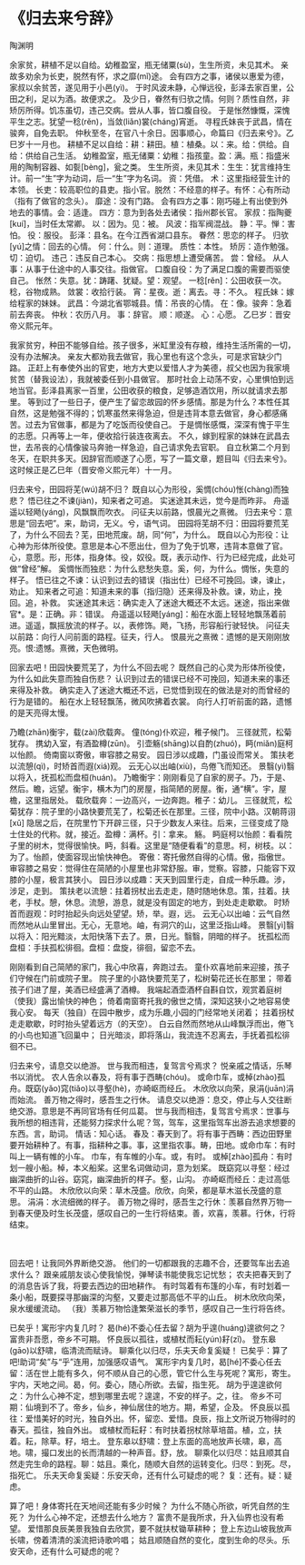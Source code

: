 # 《归去来兮辞》

<span class="r">陶渊明

<link href="../../css/style.css" rel="stylesheet" type="text/css" />

<div class="p">

余家贫，耕植不足以自给。幼稚盈室，瓶无储粟(sù)，生生所资，未见其术。
亲故多劝余为长吏，脱然有怀，求之靡(mǐ)途。
会有四方之事，诸侯以惠爱为德，家叔以余贫苦，遂见用于小邑(yì)。
于时风波未静，心惮远役，彭泽去家百里，公田之利，足以为酒。故便求之。
及少日，眷然有归欤之情。何则？质性自然，非矫厉所得。饥冻虽切，违己交病。尝从人事，皆口腹自役。
于是怅然慷慨，深愧平生之志。犹望一稔(rěn)，当敛(liǎn)裳(cháng)宵逝。
寻程氏妹丧于武昌，情在骏奔，自免去职。
仲秋至冬，在官八十余日。因事顺心，命篇曰《归去来兮》。乙巳岁十一月也。
<span class="comment">
耕植不足以自给：耕：耕田。植：植桑。以：来。给：供给。自给：供给自己生活。
幼稚盈室，瓶无储粟：幼稚：指孩童。盈：满。瓶：指盛米用的陶制容器、如甏[bèng]，瓮之类。
生生所资，未见其术：生生：犹言维持生计。前一“生”字为动词，后一“生”字为名词。
资：凭借。
术：这里指经营生计的本领。
长吏：较高职位的县吏。指小官。脱然：不经意的样子。有怀：心有所动（指有了做官的念头）。
靡途：没有门路。
会有四方之事：刚巧碰上有出使到外地去的事情。会：适逢。
四方：意为到各处去诸侯：指州郡长官。
家叔：指陶夔[kuí]，当时任太常卿。
以：因为。见：被。
风波：指军阀混战。
静：平。惮：害怕。
役：服役。
彭泽：县名。在今江西省湖口县东。
眷然：思恋的样子。
归欤[yú]之情：回去的心情。
何：什么。则：道理。
质性：本性。
矫厉：造作勉强。
切：迫切。
违己：违反自己本心。
交病：指思想上遭受痛苦。
尝：曾经。
从人事：从事于仕途中的人事交往。指做官。
口腹自役：为了满足口腹的需要而驱使自己。
怅然：失意。犹：踌躇、犹疑。望：观望。
一稔[rěn]：公田收获一次。稔，谷物成熟。
敛裳：收拾行装。
宵：星夜。逝：离去。寻：不久。
程氏妹：嫁给程家的妹妹。
武昌：今湖北省鄂城县。情：吊丧的心情。
在：像。骏奔：急着前去奔丧。
仲秋：农历八月。
事：辞官。
顺：顺遂。
心：心愿。
乙巳岁：晋安帝义熙元年。
</span>

<div class="translation">

我家贫穷，种田不能够自给。孩子很多，米缸里没有存粮，维持生活所需的一切，没有办法解决。
亲友大都劝我去做官，我心里也有这个念头，可是求官缺少门路。
正赶上有奉使外出的官吏，地方大吏以爱惜人才为美德，叔父也因为我家境贫苦（替我设法），我就被委任到小县做官。
那时社会上动荡不安，心里惧怕到远地当官。彭泽县离家一百里，公田收获的粮食，足够造酒饮用，所以就请求去那里。
等到过了一些日子，便产生了留恋故园的怀乡感情。那是为什么？本性任其自然，这是勉强不得的；饥寒虽然来得急迫，但是违背本意去做官，身心都感痛苦。过去为官做事，都是为了吃饭而役使自己。
于是惆怅感慨，深深有愧于平生的志愿。只再等上一年，便收拾行装连夜离去。
不久，嫁到程家的妹妹在武昌去世，去吊丧的心情像骏马奔驰一样急迫，自己请求免去官职。
自立秋第二个月到冬天，在职共多天。因辞官而顺遂了心愿，写了一篇文章，题目叫《归去来兮》。这时候正是乙巳年（晋安帝义熙元年）十一月。

</div>

归去来兮，田园将芜(wú)胡不归？
既自以心为形役，奚惆(chóu)怅(chàng)而独悲？
悟已往之不谏(jiàn)，知来者之可追。
实迷途其未远，觉今是而昨非。
舟遥遥以轻飏(yáng)，风飘飘而吹衣。
问征夫以前路，恨晨光之熹微。
<span class="comment">
归去来兮：意思是“回去吧”。来，助词，无义。兮，语气词。
田园将芜胡不归：田园将要荒芜了，为什么不回去？芜，田地荒废。胡，同“何”，为什么。
既自以心为形役：让心神为形体所役使。意思是本心不愿出仕，但为了免于饥寒，违背本意做了官。心，意愿。形，形体，指身体。役，奴役。既，表示动作、行为已经完成，此处可做“曾经”解。
奚惆怅而独悲：为什么悲愁失意。奚，何，为什么。惆怅，失意的样子。
悟已往之不谏：认识到过去的错误（指出仕）已经不可挽回。谏，谏止，劝止。
知来者之可追：知道未来的事（指归隐）还来得及补救。谏，劝止，挽回。追，补救。
实迷途其未远：确实走入了迷途大概还不太远。迷途，指出来做官*。是：正确。非：错误。
舟遥遥以轻飏[yáng]：船在水面上轻轻地飘荡着前进。遥遥，飘摇放流的样子。以，表修饰。飏，飞扬，形容船行驶轻快。
问征夫以前路：向行人问前面的路程。征夫，行人。
恨晨光之熹微：遗憾的是天刚刚放亮。恨:遗憾。熹微，天色微明。
</span>



<div class="translation">

回家去吧！田园快要荒芜了，为什么不回去呢？
既然自己的心灵为形体所役使，为什么如此失意而独自伤悲？
认识到过去的错误已经不可挽回，知道未来的事还来得及补救。
确实走入了迷途大概还不远，已觉悟到现在的做法是对的而曾经的行为是错的。
船在水上轻轻飘荡，微风吹拂着衣裳。
向行人打听前面的路，遗憾的是天亮得太慢。

</div>

乃瞻(zhān)衡宇，载(zài)欣载奔。
僮(tóng)仆欢迎，稚子候门。
三径就荒，松菊犹存。
携幼入室，有酒盈樽(zūn)。
引壶觞(shāng)以自酌(zhuó)，眄(miǎn)庭柯以怡颜。
倚南窗以寄傲，审容膝之易安。
园日涉以成趣，门虽设而常关。
策扶老以流憩(qì)，时矫首而遐(xiá)观。
云无心以出岫(xiù)，鸟倦飞而知还。
景翳(yì)翳以将入，抚孤松而盘桓(huán)。
<span class="comment">
乃瞻衡宇：刚刚看见了自家的房子。乃，于是、然后。瞻，远望。衡宇，横木为门的房屋，指简陋的房屋。衡，通“横”。宇，屋檐，这里指居处。
载欣载奔：一边高兴，一边奔跑。稚子：幼儿。
三径就荒，松菊犹存：院子里的小路快要荒芜了，松菊还长在那里。三径，院中小路。汉朝蒋诩[xǔ] 隐居之后，在院里竹下开辟三径，只于少数友人来往。后来，三径变成了隐士住处的代称。就，接近。盈樽：满杯。引：拿来。 觞。
眄庭柯以怡颜：看看院子里的树木，觉得很愉快。眄，斜看。这里是“随便看看”的意思。柯，树枝。以：为了。怡颜，使面容现出愉快神色。
寄傲：寄托傲然自得的心情。傲，指傲世。
审容膝之易安：觉得住在简陋的小屋里也非常舒服。审，觉察。容膝，只能容下双膝的小屋，极言其狭小。
园日涉以成趣：天天到园里行走，自成一种乐趣。涉，涉足，走到。
策扶老以流憩：拄着拐杖出去走走，随时随地休息。策，拄着。扶老，手杖。憩，休息。流憩，游息，就是没有固定的地方，到处走走歇歇。
时矫首而遐观：时时抬起头向远处望望。矫，举。遐，远。
云无心以出岫：云气自然而然地从山里冒出。无心，无意地。岫，有洞穴的山，这里泛指山峰。
景翳[yì]翳以将入：阳光黯淡，太阳快落下去了。景，日光。翳翳，阴暗的样子。
抚孤松而盘桓：手扶孤松徘徊。盘桓：盘旋，徘徊，留恋不去。
</span>

<div class="translation">

刚刚看到自己简陋的家门，我心中欣喜，奔跑过去。
童仆欢喜地前来迎接，孩子们守候在门前或院子里。
院子里的小路快要荒芜了，松树菊花还长在那里；
带着孩子们进了屋，美酒已经盛满了酒樽。
我端起酒壶酒杯自斟自饮，观赏着庭树（使我）露出愉快的神色；
倚着南窗寄托我的傲世之情，深知这狭小之地容易使我心安。
每天（独自）在园中散步，成为乐趣,小园的门经常地关闭着；
拄着拐杖走走歇歇，时时抬头望着远方（的天空）。
白云自然而然地从山峰飘浮而出，倦飞的小鸟也知道飞回巢中；
日光暗淡，即将落山，我流连不忍离去，手抚着孤松徘徊不已。

</div>

归去来兮，请息交以绝游。
世与我而相违，复驾言兮焉求？
悦亲戚之情话，乐琴书以消忧。
农人告余以春及，将有事于西畴(chóu)。
或命巾车，或棹(zhào)孤舟。既窈(yǎo)窕(tiǎo)以寻壑(hè)，亦崎岖而经丘。
木欣欣以向荣，泉涓(juān)涓而始流。
善万物之得时，感吾生之行休。
<span class="comment">
请息交以绝游：息交，停止与人交往断绝交游。意思是不再同官场有任何瓜葛。
世与我而相违，复驾言兮焉求：世事与我所想的相违背，还能努力探求什么呢？驾，驾车，这里指驾车出游去追求想要的东西。言，助词。
情话：知心话。
春及：春天到了。将有事于西畴：西边田野里要开始耕种了。有事，指耕种之事。事，这里指农事。畴，田地。或命巾车：有时叫上一辆有帷的小车。
巾车，有车帷的小车。或，有时。
或棹[zhào]孤舟：有时划一艘小船。棹，本义船桨。这里名词做动词，意为划桨。
既窈窕以寻壑：经过幽深曲折的山谷。窈窕，幽深曲折的样子。壑，山沟。
亦崎岖而经丘：走过高低不平的山路。
木欣欣以向荣：草木茂盛。欣欣，向荣，都是草木滋长茂盛的意思。
涓涓：水流细微的样子。
善万物之得时，感吾生之行休：羡慕自然界万物一到春天便及时生长茂盛，感叹自己的一生行将结束。善，欢喜，羡慕。行休，行将结束。
</span>

<div class="translation">　

回去吧！让我同外界断绝交游。
他们的一切都跟我的志趣不合，还要驾车出去追求什么？
跟亲戚朋友谈心使我愉悦，弹琴读书能使我忘记忧愁；
农夫把春天到了的消息告诉了我，将要去西边的田地耕作。
有时驾着有布篷的小车，有时划着一条小船，既要探寻那幽深的沟壑，又要走过那高低不平的山丘。
树木欣欣向荣，泉水缓缓流动。
（我）羡慕万物恰逢繁荣滋长的季节，感叹自己一生行将告终。

</div>

已矣乎！寓形宇内复几时？
曷(hé)不委心任去留？胡为乎遑(huáng)遑欲何之？
富贵非吾愿，帝乡不可期。
怀良辰以孤往，或植杖而耘(yún)耔(zǐ)。
登东皋(gāo)以舒啸，临清流而赋诗。
聊乘化以归尽，乐夫天命复奚疑！
<span class="comment">
已矣乎：算了吧!助词“矣”与“乎”连用，加强感叹语气。
寓形宇内复几时，曷[hé]不委心任去留：活在世上能有多久，何不顺从自己的心愿，管它什么生与死呢？寓形，寄生。宇内，天地之间。曷，何。委心，随心所欲。去留，指生死。
胡为乎遑遑欲何之：为什么心神不定，想到哪里去呢？遑遑，不安的样子。之，往。
帝乡不可期：仙境到不了。帝乡，仙乡，神仙居住的地方。期，希望，企及。
怀良辰以孤往：爱惜美好的时光，独自外出。怀，留恋、爱惜。良辰，指上文所说万物得时的春天。孤往，独自外出。
或植杖而耘耔：有时扶着拐杖除草培苗。植，立，扶着。耘，除草。籽，培土。
登东皋以舒啸：登上东面的高地放声长啸，皋，高地。啸，撮口发出的长而清越的一种声音。舒，放。
聊乘化以归尽：姑且顺其自然走完生命的路程。聊：姑且。乘化，随顺大自然的运转变化。归尽：到死。尽，指死亡。
乐夫天命复奚疑：乐安天命，还有什么可疑虑的呢？ 复：还有。疑：疑虑。
</span>

<div class="translation">

算了吧！身体寄托在天地间还能有多少时候？
为什么不随心所欲，听凭自然的生死？
为什么心神不定，还想去什么地方？
富贵不是我所求，升入仙界也没有希望。
爱惜那良辰美景我独自去欣赏，要不就扶杖锄草耕种；
登上东边山坡我放声长啸，傍着清清的溪流把诗歌吟唱；
姑且顺随自然的变化，度到生命的尽头。乐安天命，还有什么可疑虑的呢？ 

</div>
